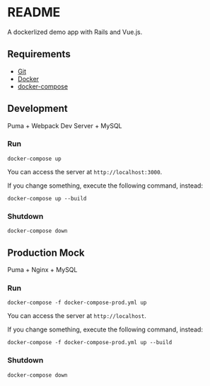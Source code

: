 # README

A dockerlized demo app with Rails and Vue.js.

## Requirements

- [Git](https://git-scm.com/)
- [Docker](https://www.docker.com/)
- [docker-compose](https://docs.docker.com/compose/)

## Development

Puma + Webpack Dev Server + MySQL

### Run

```
docker-compose up
```

You can access the server at `http://localhost:3000`.

If you change something, execute the following command, instead:

```
docker-compose up --build
```

### Shutdown

```
docker-compose down
```

## Production Mock

Puma + Nginx + MySQL

### Run

```
docker-compose -f docker-compose-prod.yml up
```

You can access the server at `http://localhost`.

If you change something, execute the following command, instead:

```
docker-compose -f docker-compose-prod.yml up --build
```

### Shutdown

```
docker-compose down
```
